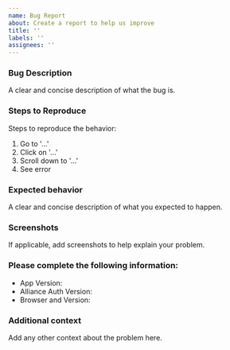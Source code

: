 ```yaml
---
name: Bug Report
about: Create a report to help us improve
title: ''
labels: ''
assignees: ''
---
```


### Bug Description

A clear and concise description of what the bug is.


### Steps to Reproduce

Steps to reproduce the behavior:
1. Go to '...'
2. Click on '...'
3. Scroll down to '...'
4. See error


### Expected behavior

A clear and concise description of what you expected to happen.


### Screenshots

If applicable, add screenshots to help explain your problem.


### Please complete the following information:

- App Version:
- Alliance Auth Version:
- Browser and Version:


### Additional context

Add any other context about the problem here.
